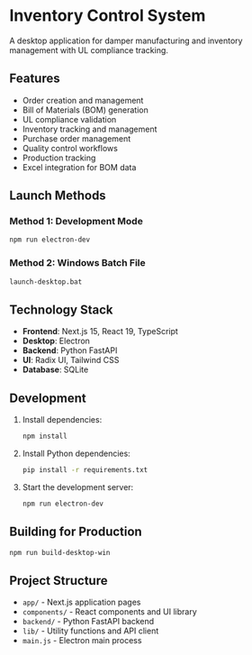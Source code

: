 # Inventory Control System

A desktop application for damper manufacturing and inventory management with UL compliance tracking.

## Features

- Order creation and management
- Bill of Materials (BOM) generation
- UL compliance validation
- Inventory tracking and management
- Purchase order management
- Quality control workflows
- Production tracking
- Excel integration for BOM data

## Launch Methods

### Method 1: Development Mode
```bash
npm run electron-dev
```

### Method 2: Windows Batch File
```bash
launch-desktop.bat
```

## Technology Stack

- **Frontend**: Next.js 15, React 19, TypeScript
- **Desktop**: Electron
- **Backend**: Python FastAPI
- **UI**: Radix UI, Tailwind CSS
- **Database**: SQLite

## Development

1. Install dependencies:
   ```bash
   npm install
   ```

2. Install Python dependencies:
   ```bash
   pip install -r requirements.txt
   ```

3. Start the development server:
   ```bash
   npm run electron-dev
   ```

## Building for Production

```bash
npm run build-desktop-win
```

## Project Structure

- `app/` - Next.js application pages
- `components/` - React components and UI library
- `backend/` - Python FastAPI backend
- `lib/` - Utility functions and API client
- `main.js` - Electron main process 